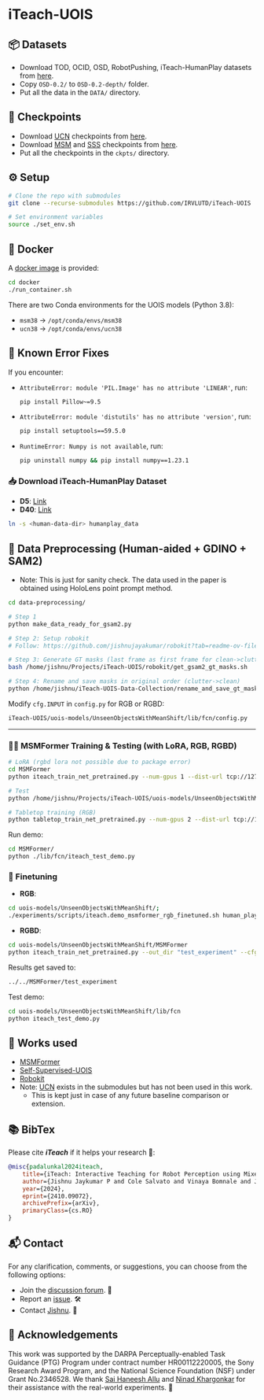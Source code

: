 
# iTeach-UOIS

## 📦 Datasets
- Download TOD, OCID, OSD, RobotPushing, iTeach-HumanPlay datasets from [here](https://utdallas.box.com/v/uois-datasets).
- Copy `OSD-0.2/` to `OSD-0.2-depth/` folder.
- Put all the data in the `DATA/` directory.

## 🔑 Checkpoints
- Download [UCN](https://arxiv.org/pdf/2007.15157) checkpoints from [here](https://utdallas.box.com/s/9vt68miar920hf36egeybfflzvt8c676).
- Download [MSM](https://arxiv.org/abs/2211.11679) and [SSS](https://roboticsproceedings.org/rss19/p017.pdf) checkpoints from [here](https://utdallas.box.com/s/vzp8nmalowg4i58y8b9sghv5s7f36xpz).
- Put all the checkpoints in the `ckpts/` directory.

## ⚙️ Setup
```bash
# Clone the repo with submodules
git clone --recurse-submodules https://github.com/IRVLUTD/iTeach-UOIS

# Set environment variables
source ./set_env.sh
```

## 🐳 Docker
A [docker image](https://hub.docker.com/repository/docker/irvlutd/iteach) is provided:
```bash
cd docker
./run_container.sh
```
There are two Conda environments for the UOIS models (Python 3.8):
- `msm38` → `/opt/conda/envs/msm38`
- `ucn38` → `/opt/conda/envs/ucn38`

## 🐛 Known Error Fixes
If you encounter:
- `AttributeError: module 'PIL.Image' has no attribute 'LINEAR'`, run:
  ```bash
  pip install Pillow~=9.5
  ```
- `AttributeError: module 'distutils' has no attribute 'version'`, run:
  ```bash
  pip install setuptools==59.5.0
  ```
- `RuntimeError: Numpy is not available`, run:
  ```bash
  pip uninstall numpy && pip install numpy==1.23.1
  ```

### 📥 Download iTeach-HumanPlay Dataset
- **D5**: [Link](https://utdallas.box.com/v/iTeach-HumanPlay-D5)  
- **D40**: [Link](https://utdallas.box.com/v/iTeach-HumanPlay-D40)  
```bash
ln -s <human-data-dir> humanplay_data
```

## 🧹 Data Preprocessing (Human-aided + GDINO + SAM2)
- Note: This is just for sanity check. The data used in the paper is obtained using HoloLens point prompt method.
```bash
cd data-preprocessing/

# Step 1
python make_data_ready_for_gsam2.py

# Step 2: Setup robokit
# Follow: https://github.com/jishnujayakumar/robokit?tab=readme-ov-file#installation

# Step 3: Generate GT masks (last frame as first frame for clean->clutter)
bash /home/jishnu/Projects/iTeach-UOIS/robokit/get_gsam2_gt_masks.sh

# Step 4: Rename and save masks in original order (clutter->clean)
python /home/jishnu/iTeach-UOIS-Data-Collection/rename_and_save_gt_masks.py
```


Modify `cfg.INPUT` in `config.py` for RGB or RGBD:
```bash
iTeach-UOIS/uois-models/UnseenObjectsWithMeanShift/lib/fcn/config.py
```

---
### 🏋️‍♂️ MSMFormer Training & Testing (with LoRA, RGB, RGBD)
```bash
# LoRA (rgbd lora not possible due to package error)
cd MSMFormer
python iteach_train_net_pretrained.py --num-gpus 1 --dist-url tcp://127.0.0.1:12345     --cfg /home/jishnu/Projects/iTeach-UOIS/uois-models/UnseenObjectsWithMeanShift/MSMFormer/configs/humanplay_RGBD.yaml     --out_dir human_play_rgbd_f2_mix_20000_250_lora_8 --use_lora

# Test
python /home/jishnu/Projects/iTeach-UOIS/uois-models/UnseenObjectsWithMeanShift/lib/test_data.py

# Tabletop training (RGB)
python tabletop_train_net_pretrained.py --num-gpus 2 --dist-url tcp://127.0.0.1:12345     --cfg /home/jishnu/Projects/iTeach-UOIS/uois-models/UnseenObjectsWithMeanShift/MSMFormer/configs/humanplay_RGB.yaml     --out_dir human_play_rgb
```

Run demo:
```bash
cd MSMFormer/
python ./lib/fcn/iteach_test_demo.py
```

### 🎯 Finetuning
- **RGB**:
```bash
cd uois-models/UnseenObjectsWithMeanShift/;
./experiments/scripts/iteach.demo_msmformer_rgb_finetuned.sh human_play_rgb
```
- **RGBD**:
```bash
cd uois-models/UnseenObjectsWithMeanShift/MSMFormer
python iteach_train_net_pretrained.py --out_dir "test_experiment" --cfg configs/mixture_ResNet50.yaml
```

Results get saved to:
```bash
../../MSMFormer/test_experiment
```

Test demo:
```bash
cd uois-models/UnseenObjectsWithMeanShift/lib/fcn
python iteach_test_demo.py
```

## 🙌 Works used
- [MSMFormer](https://github.com/IRVLUTD/UnseenObjectsWithMeanShift?tab=readme-ov-file#unseen-object-instance-segmentation-with-msmformer)
- [Self-Supervised-UOIS](https://github.com/IRVLUTD/UnseenObjectsWithMeanShift?tab=readme-ov-file#self-supervised-unseen-object-instance-segmentation-via-long-term-robot-interaction)
- [Robokit](https://github.com/jishnujayakumar/robokit)
- Note: [UCN](https://github.com/NVlabs/UnseenObjectClustering) exists in the submodules but has not been used in this work.
  - This is kept just in case of any future baseline comparison or extension.


## 📚 BibTex
Please cite ***iTeach*** if it helps your research 🙌:
```bibtex
@misc{padalunkal2024iteach,
    title={iTeach: Interactive Teaching for Robot Perception using Mixed Reality},
    author={Jishnu Jaykumar P and Cole Salvato and Vinaya Bomnale and Jikai Wang and Yu Xiang},
    year={2024},
    eprint={2410.09072},
    archivePrefix={arXiv},
    primaryClass={cs.RO}
}
```

## 📬 Contact
For any clarification, comments, or suggestions, you can choose from the following options:

- Join the [discussion forum](https://github.com/IRVLUTD/iTeach/discussions). 💬
- Report an [issue](https://github.com/IRVLUTD/iTeach/issues). 🛠️
- Contact [Jishnu](https://jishnujayakumar.github.io/). 📧

## 🙏 Acknowledgements
This work was supported by the DARPA Perceptually-enabled Task Guidance (PTG) Program under contract number HR00112220005, the Sony Research Award Program, and the National Science Foundation (NSF) under Grant No.2346528. We thank [Sai Haneesh Allu](https://saihaneeshallu.github.io/) and [Ninad Khargonkar](https://kninad.github.io/) for their assistance with the real-world experiments. 🙌
